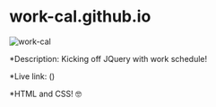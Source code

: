# work-cal.github.io
![work-cal](/work-cal.png)

*Description: Kicking off JQuery with work schedule! 

*Live link: ()

*HTML and CSS! :nerd_face:

